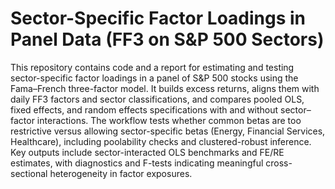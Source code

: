 # Sector-Specific Factor Loadings in Panel Data (FF3 on S&P 500 Sectors)

This repository contains code and a report for estimating and testing sector-specific factor loadings in a panel of S&P 500 stocks using the Fama–French three-factor model. It builds excess returns, aligns them with daily FF3 factors and sector classifications, and compares pooled OLS, fixed effects, and random effects specifications with and without sector–factor interactions. The workflow tests whether common betas are too restrictive versus allowing sector-specific betas (Energy, Financial Services, Healthcare), including poolability checks and clustered-robust inference. Key outputs include sector-interacted OLS benchmarks and FE/RE estimates, with diagnostics and F-tests indicating meaningful cross-sectional heterogeneity in factor exposures.
